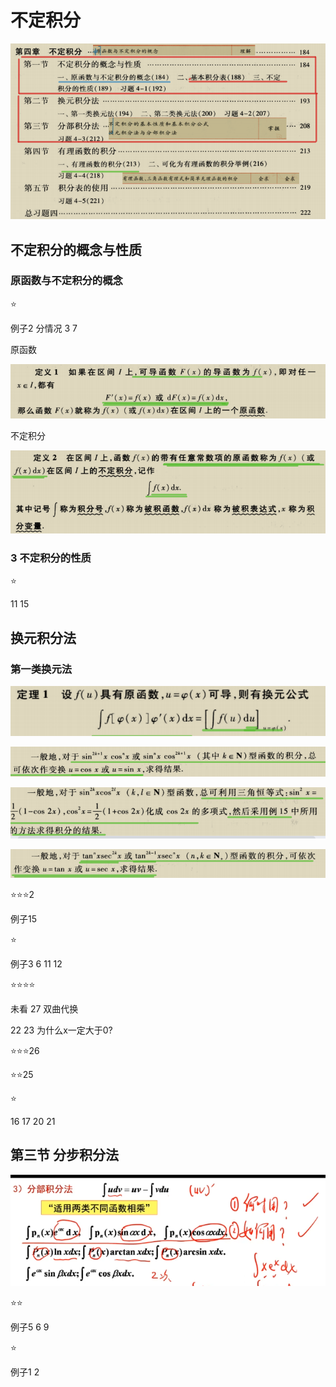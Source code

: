 # 不定积分

![20220323213632](https://raw.githubusercontent.com/Logible/Image/main/note_image/20220323213632.png)

## 不定积分的概念与性质

### 原函数与不定积分的概念

⭐

例子2 分情况 3 7

原函数

![20220323220546](https://raw.githubusercontent.com/Logible/Image/main/note_image/20220323220546.png)

不定积分

![20220323221934](https://raw.githubusercontent.com/Logible/Image/main/note_image/20220323221934.png)

### 3 不定积分的性质

⭐

11 15

## 换元积分法

### 第一类换元法

![20220324204452](https://raw.githubusercontent.com/Logible/Image/main/note_image/20220324204452.png)

![20220324215539](https://raw.githubusercontent.com/Logible/Image/main/note_image/20220324215539.png)

![20220324215525](https://raw.githubusercontent.com/Logible/Image/main/note_image/20220324215525.png)

![20220325161159](https://raw.githubusercontent.com/Logible/Image/main/note_image/20220325161159.png)

⭐⭐⭐2

例子15

⭐

例子3 6 11 12

⭐⭐⭐⭐

未看 27 双曲代换

22 23 为什么x一定大于0?

⭐⭐⭐26

⭐⭐25

⭐

16 17 20 21

## 第三节 分步积分法

![20220326230001](https://raw.githubusercontent.com/Logible/Image/main/note_image/20220326230001.png)

⭐⭐

例子5 6 9

⭐

例子1 2
